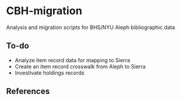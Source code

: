 # CBH-migration
 Analysis and migration scripts for BHS/NYU Aleph bibliographic data


## To-do
+ Analyze item record data for mapping to Sierra
+ Create an item record crosswalk from Aleph to Sierra
+ Investivate holdings records


## References

